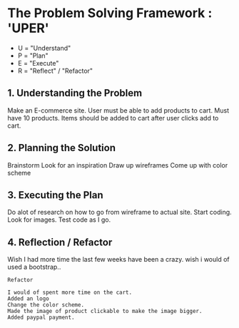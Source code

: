 <h1>The Problem Solving Framework : 'UPER'</h1>

* U = "Understand"
* P = "Plan"
* E = "Execute"
* R = "Reflect" / "Refactor"

<h2>1. Understanding the Problem</h2>

Make an E-commerce site.
User must be able to add products to cart.
Must have 10 products.
Items should be added to cart after user clicks add to cart.


<h2>
    2. Planning the Solution
</h2>
    Brainstorm
    Look for an inspiration
    Draw up wireframes
    Come up with color scheme


<h2>
    3. Executing the Plan
</h2>
    Do alot of research on how to go from wireframe to actual site.
    Start coding.
    Look for images.
    Test code as I go.

<h2>
    4. Reflection / Refactor
</h2>
    Wish I had more time the last few weeks have been a crazy.
    wish i would of used a bootstrap..

    Refactor

    I would of spent more time on the cart.
    Added an logo
    Change the color scheme.
    Made the image of product clickable to make the image bigger.
    Added paypal payment.
